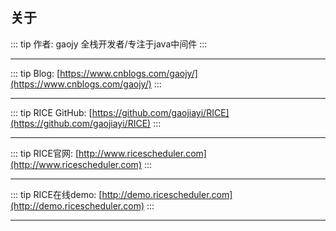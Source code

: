 <h2>关于</h2>

::: tip 作者:
gaojy    全栈开发者/专注于java中间件
:::

****

::: tip Blog:
[https://www.cnblogs.com/gaojy/](https://www.cnblogs.com/gaojy/)
:::

****

::: tip RICE GitHub:
[https://github.com/gaojiayi/RICE](https://github.com/gaojiayi/RICE)
:::

****

::: tip RICE官网:
[http://www.ricescheduler.com](http://www.ricescheduler.com)
:::

****

::: tip RICE在线demo:
[http://demo.ricescheduler.com](http://demo.ricescheduler.com)
:::

****
